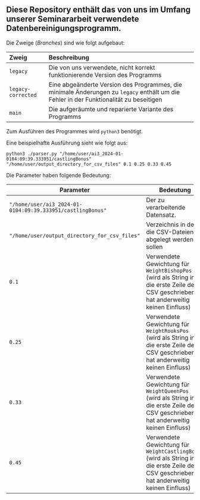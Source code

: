 ## Diese Repository enthält das von uns im Umfang unserer Seminararbeit verwendete Datenbereinigungsprogramm.

Die Zweige (*Branches*) sind wie folgt aufgebaut:

| Zweig  | Beschreibung                 |
| :---------  | :------------------- |
| `legacy` | Die von uns verwendete, nicht korrekt funktionierende Version des Programms   |
| `legacy-corrected` | Eine abgeänderte Version des Programmes, die minimale Änderungen zu `legacy` enthält um die Fehler in der Funktionalität zu beseitigen   |
| `main` | Die aufgeräumte und reparierte Variante des Programms   |

Zum Ausführen des Programmes wird `python3` benötigt.

Eine beispielhafte Ausführung sieht wie folgt aus:

```python3
python3 ./parser.py "/home/user/ai3_2024-01-0104:09:39.333951/castlingBonus" "/home/user/output_directory_for_csv_files" 0.1 0.25 0.33 0.45
```

Die Parameter haben folgende Bedeutung:

| Parameter | Bedeutung |
| ---- | ---- |
| `"/home/user/ai3_2024-01-0104:09:39.333951/castlingBonus"` | Der zu verarbeitende Datensatz. |
| `"/home/user/output_directory_for_csv_files"` | Verzeichnis in dem die CSV-Dateien abgelegt werden sollen |
| `0.1` | Verwendete Gewichtung für `WeightBishopPos` (wird als String in die erste Zeile der CSV geschrieben, hat anderweitig keinen Einfluss) |
| `0.25` | Verwendete Gewichtung für `WeightRooksPos` (wird als String in die erste Zeile der CSV geschrieben, hat anderweitig keinen Einfluss) |
| `0.33` | Verwendete Gewichtung für `WeightQueenPos` (wird als String in die erste Zeile der CSV geschrieben, hat anderweitig keinen Einfluss) |
| `0.45` | Verwendete Gewichtung für `WeightCastlingBonus` (wird als String in die erste Zeile der CSV geschrieben, hat anderweitig keinen Einfluss) |

